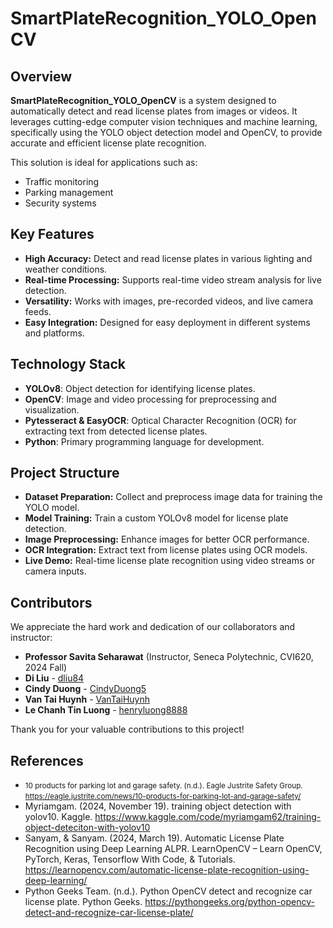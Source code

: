 # SmartPlateRecognition_YOLO_OpenCV  

## Overview  
**SmartPlateRecognition_YOLO_OpenCV** is a system designed to automatically detect and read license plates from images or videos. It leverages cutting-edge computer vision techniques and machine learning, specifically using the YOLO object detection model and OpenCV, to provide accurate and efficient license plate recognition.  

This solution is ideal for applications such as:  
- Traffic monitoring  
- Parking management  
- Security systems  

## Key Features  
- **High Accuracy:** Detect and read license plates in various lighting and weather conditions.  
- **Real-time Processing:** Supports real-time video stream analysis for live detection.  
- **Versatility:** Works with images, pre-recorded videos, and live camera feeds.  
- **Easy Integration:** Designed for easy deployment in different systems and platforms.  

## Technology Stack  
- **YOLOv8**: Object detection for identifying license plates.  
- **OpenCV**: Image and video processing for preprocessing and visualization.  
- **Pytesseract & EasyOCR**: Optical Character Recognition (OCR) for extracting text from detected license plates.  
- **Python**: Primary programming language for development.  

## Project Structure  
- **Dataset Preparation:** Collect and preprocess image data for training the YOLO model.  
- **Model Training:** Train a custom YOLOv8 model for license plate detection.  
- **Image Preprocessing:** Enhance images for better OCR performance.  
- **OCR Integration:** Extract text from license plates using OCR models.  
- **Live Demo:** Real-time license plate recognition using video streams or camera inputs.

## Contributors  

We appreciate the hard work and dedication of our collaborators and instructor:  

- **Professor Savita Seharawat** (Instructor, Seneca Polytechnic, CVI620, 2024 Fall)  
- **Di Liu** - [dliu84](https://github.com/dliu84)  
- **Cindy Duong** - [CindyDuong5](https://github.com/CindyDuong5)  
- **Van Tai Huynh** - [VanTaiHuynh](https://github.com/VanTaiHuynh)  
- **Le Chanh Tin Luong** - [henryluong8888](https://github.com/henryluong8888)  

Thank you for your valuable contributions to this project!

## References

- <small>10 products for parking lot and garage safety. (n.d.). Eagle Justrite Safety Group.</small>
  <small>https://eagle.justrite.com/news/10-products-for-parking-lot-and-garage-safety/</small>
- Myriamgam. (2024, November 19). training object detection with yolov10. Kaggle.
  https://www.kaggle.com/code/myriamgam62/training-object-deteciton-with-yolov10
- Sanyam, & Sanyam. (2024, March 19). Automatic License Plate Recognition using Deep Learning ALPR. LearnOpenCV – Learn OpenCV, PyTorch, Keras, Tensorflow With Code, & Tutorials.
  https://learnopencv.com/automatic-license-plate-recognition-using-deep-learning/
- Python Geeks Team. (n.d.). Python OpenCV detect and recognize car license plate. Python Geeks.
  https://pythongeeks.org/python-opencv-detect-and-recognize-car-license-plate/

